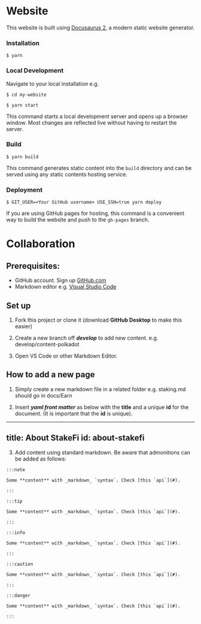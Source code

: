 # Website

This website is built using [Docusaurus 2](https://docusaurus.io/), a modern static website generator.

### Installation

```
$ yarn
```

### Local Development

Navigate to your local installation e.g.

```
$ cd my-website
```

```
$ yarn start
```

This command starts a local development server and opens up a browser window. Most changes are reflected live without having to restart the server.

### Build

```
$ yarn build
```

This command generates static content into the `build` directory and can be served using any static contents hosting service.

### Deployment

```
$ GIT_USER=<Your GitHub username> USE_SSH=true yarn deploy
```

If you are using GitHub pages for hosting, this command is a convenient way to build the website and push to the `gh-pages` branch.

# Collaboration

## Prerequisites:

* GitHub account. Sign up [GitHub.com](https://github.com/)
* Markdown editor e.g. [Visual Studio Code](https://code.visualstudio.com/download)

## Set up

1. Fork this project or clone it (download **GitHub Desktop** to make this easier)

2. Create a new branch off ***develop*** to add new content. e.g. develop/content-polkadot

3. Open VS Code or other Markdown Editor. 

## How to add a new page

1. Simply create a new markdown file in a related folder e.g. staking.md should go in docs/Earn

2. Insert ***yaml front matter*** as below with the **title** and a unique **id** for the document. (It is important that the **id** is unique).

---
title: About StakeFi
id: about-stakefi
---

3. Add content using standard markdown. Be aware that admonitions can be added as follows:
```
:::note

Some **content** with _markdown_ `syntax`. Check [this `api`](#).

:::

:::tip

Some **content** with _markdown_ `syntax`. Check [this `api`](#).

:::

:::info

Some **content** with _markdown_ `syntax`. Check [this `api`](#).

:::

:::caution

Some **content** with _markdown_ `syntax`. Check [this `api`](#).

:::

:::danger

Some **content** with _markdown_ `syntax`. Check [this `api`](#).

:::
```

